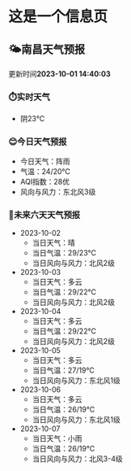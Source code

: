 # 这是一个信息页 
## 🌤️**南昌**天气预报
更新时间**2023-10-01 14:40:03**
### ⏱️实时天气
- 阴23℃
### 😊今日天气预报
- 今日天气：阵雨
- 气温：24/20℃
- AQI指数：28优
- 风向与风力：东北风3级
### 🤩未来六天天气预报
- 2023-10-02
  - 当日天气：晴
  - 当日气温：29/23℃
  - 当日风向与风力：北风2级
- 2023-10-03
  - 当日天气：多云
  - 当日气温：29/22℃
  - 当日风向与风力：北风2级
- 2023-10-04
  - 当日天气：多云
  - 当日气温：29/22℃
  - 当日风向与风力：北风2级
- 2023-10-05
  - 当日天气：多云
  - 当日气温：27/19℃
  - 当日风向与风力：东北风1级
- 2023-10-06
  - 当日天气：多云
  - 当日气温：26/19℃
  - 当日风向与风力：东北风1级
- 2023-10-07
  - 当日天气：小雨
  - 当日气温：26/19℃
  - 当日风向与风力：北风3-4级

